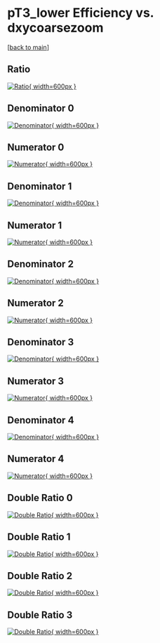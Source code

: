 # pT3_lower Efficiency vs. dxycoarsezoom

[[back to main](./)]



## Ratio

[![Ratio](../mtv/var/pT3_lower_base_11_1_eff_dxycoarsezoom.png){ width=600px }](../mtv/var/pT3_lower_base_11_1_eff_dxycoarsezoom.pdf)

## Denominator 0

[![Denominator](../mtv/den/pT3_lower_base_11_1_eff_dxycoarsezoom_den0.png){ width=600px }](../mtv/den/pT3_lower_base_11_1_eff_dxycoarsezoom_den0.pdf)

## Numerator 0

[![Numerator](../mtv/num/pT3_lower_base_11_1_eff_dxycoarsezoom_num0.png){ width=600px }](../mtv/num/pT3_lower_base_11_1_eff_dxycoarsezoom_num0.pdf)

## Denominator 1

[![Denominator](../mtv/den/pT3_lower_base_11_1_eff_dxycoarsezoom_den1.png){ width=600px }](../mtv/den/pT3_lower_base_11_1_eff_dxycoarsezoom_den1.pdf)

## Numerator 1

[![Numerator](../mtv/num/pT3_lower_base_11_1_eff_dxycoarsezoom_num1.png){ width=600px }](../mtv/num/pT3_lower_base_11_1_eff_dxycoarsezoom_num1.pdf)

## Denominator 2

[![Denominator](../mtv/den/pT3_lower_base_11_1_eff_dxycoarsezoom_den2.png){ width=600px }](../mtv/den/pT3_lower_base_11_1_eff_dxycoarsezoom_den2.pdf)

## Numerator 2

[![Numerator](../mtv/num/pT3_lower_base_11_1_eff_dxycoarsezoom_num2.png){ width=600px }](../mtv/num/pT3_lower_base_11_1_eff_dxycoarsezoom_num2.pdf)

## Denominator 3

[![Denominator](../mtv/den/pT3_lower_base_11_1_eff_dxycoarsezoom_den3.png){ width=600px }](../mtv/den/pT3_lower_base_11_1_eff_dxycoarsezoom_den3.pdf)

## Numerator 3

[![Numerator](../mtv/num/pT3_lower_base_11_1_eff_dxycoarsezoom_num3.png){ width=600px }](../mtv/num/pT3_lower_base_11_1_eff_dxycoarsezoom_num3.pdf)

## Denominator 4

[![Denominator](../mtv/den/pT3_lower_base_11_1_eff_dxycoarsezoom_den4.png){ width=600px }](../mtv/den/pT3_lower_base_11_1_eff_dxycoarsezoom_den4.pdf)

## Numerator 4

[![Numerator](../mtv/num/pT3_lower_base_11_1_eff_dxycoarsezoom_num4.png){ width=600px }](../mtv/num/pT3_lower_base_11_1_eff_dxycoarsezoom_num4.pdf)

## Double Ratio 0

[![Double Ratio](../mtv/ratio/pT3_lower_base_11_1_eff_dxycoarsezoom_ratio0.png){ width=600px }](../mtv/ratio/pT3_lower_base_11_1_eff_dxycoarsezoom_ratio0.pdf)

## Double Ratio 1

[![Double Ratio](../mtv/ratio/pT3_lower_base_11_1_eff_dxycoarsezoom_ratio1.png){ width=600px }](../mtv/ratio/pT3_lower_base_11_1_eff_dxycoarsezoom_ratio1.pdf)

## Double Ratio 2

[![Double Ratio](../mtv/ratio/pT3_lower_base_11_1_eff_dxycoarsezoom_ratio2.png){ width=600px }](../mtv/ratio/pT3_lower_base_11_1_eff_dxycoarsezoom_ratio2.pdf)

## Double Ratio 3

[![Double Ratio](../mtv/ratio/pT3_lower_base_11_1_eff_dxycoarsezoom_ratio3.png){ width=600px }](../mtv/ratio/pT3_lower_base_11_1_eff_dxycoarsezoom_ratio3.pdf)

